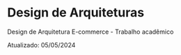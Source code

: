 # Design de Arquiteturas 
Design de Arquitetura E-commerce - Trabalho acadêmico

Atualizado: 05/05/2024

